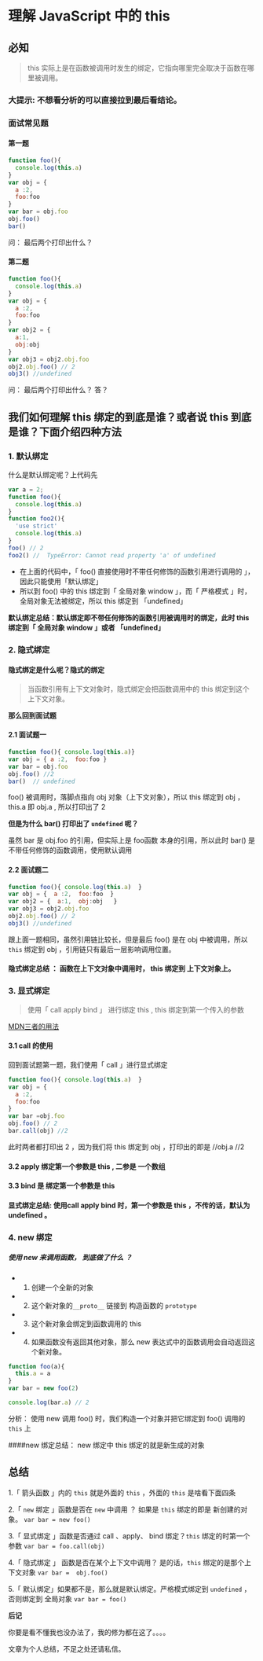 # 理解 JavaScript 中的 this
## 必知 
> this 实际上是在函数被调用时发生的绑定，它指向哪里完全取决于函数在哪里被调用。
###  大提示: 不想看分析的可以直接拉到最后看结论。
### 面试常见题
#### 第一题
```Javascript
function foo(){
  console.log(this.a)
}
var obj = {
  a :2,
  foo:foo
}
var bar = obj.foo
obj.foo() 
bar()  
```
问： 最后两个打印出什么？
#### 第二题
```Javascript
function foo(){
  console.log(this.a)
}
var obj = {
  a :2,
  foo:foo
}
var obj2 = {
  a:1,
  obj:obj
}
var obj3 = obj2.obj.foo
obj2.obj.foo() // 2
obj3() //undefined
```

问： 最后两个打印出什么？
答？
## 我们如何理解 this 绑定的到底是谁？或者说 this 到底是谁？下面介绍四种方法
### 1. 默认绑定
 什么是默认绑定呢？上代码先
```Javascript
var a = 2;
function foo(){
  console.log(this.a)
}
function foo2(){
  'use strict'
  console.log(this.a)
}
foo() // 2
foo2() //  TypeError: Cannot read property 'a' of undefined
```
- 在上面的代码中，「 foo() 直接使用时不带任何修饰的函数引用进行调用的 」，
因此只能使用「默认绑定」
- 所以到 foo() 中的 this 绑定到「 全局对象 window 」，而「 严格模式 」时，全局对象无法被绑定，所以 this 绑定到  「undefined」

**默认绑定总结：默认绑定即不带任何修饰的函数引用被调用时的绑定，此时 this 绑定到「 全局对象 window 」或者 「undefined」**
### 2. 隐式绑定
#### 隐式绑定是什么呢？隐式的绑定
> 当函数引用有上下文对象时，隐式绑定会把函数调用中的 this 绑定到这个上下文对象。

**那么回到面试题**
#### 2.1 面试题一
```Javascript
function foo(){ console.log(this.a)}
var obj = { a :2,  foo:foo }
var bar = obj.foo
obj.foo() //2
bar()  // undefined

```
foo() 被调用时，落脚点指向 obj 对象（上下文对象），所以 this 绑定到 obj  ，this.a 即 obj.a , 所以打印出了 2

**但是为什么 bar() 打印出了 `undefined` 呢？**

虽然 bar 是 obj.foo 的引用，但实际上是 foo函数 本身的引用，所以此时 bar() 是不带任何修饰的函数调用，使用默认调用

#### 2.2 面试题二
```Javascript
function foo(){ console.log(this.a)  }
var obj = {  a :2,  foo:foo  }
var obj2 = {  a:1,  obj:obj   }
var obj3 = obj2.obj.foo
obj2.obj.foo() // 2
obj3() //undefined
```
跟上面一题相同，虽然引用链比较长，但是最后 foo() 是在 obj 中被调用，所以 `this` 绑定到 obj ，引用链只有最后一层影响调用位置。

#### 隐式绑定总结  ： 函数在上下文对象中调用时， this 绑定到 上下文对象上。
### 3. 显式绑定
> 使用「 call apply bind 」 进行绑定 this , this 绑定到第一个传入的参数

[MDN三者的用法](https://developer.mozilla.org/zh-CN/docs/Web/JavaScript/Reference/Global_Objects/Function/call#)
#### 3.1  call 的使用
回到面试题第一题，我们使用「 call 」进行显式绑定
```Javascript
function foo(){ console.log(this.a)  }
var obj = {
  a :2,
  foo:foo
}
var bar =obj.foo
obj.foo() // 2
bar.call(obj) //2
```
此时两者都打印出 2 ，因为我们将 this 绑定到 obj ，打印出的即是  //obj.a  //2
#### 3.2 apply  绑定第一个参数是 this , 二参是 一个数组
#### 3.3 bind 是 绑定第一个参数是 this
#### 显式绑定总结: 使用call  apply bind 时，第一个参数是 this ，不传的话，默认为 undefined  。

### 4. new 绑定
##### 使用 new 来调用函数， 到底做了什么 ？
- 1. 创建一个全新的对象
- 2. 这个新对象的`__proto__` 链接到 构造函数的 `prototype` 
- 3.  这个新对象会绑定到函数调用的 this
- 4. 如果函数没有返回其他对象，那么 new 表达式中的函数调用会自动返回这个新对象。
```Javascript
function foo(a){
  this.a = a 
}
var bar = new foo(2)

console.log(bar.a) // 2
```
分析： 使用 new 调用 foo() 时，我们构造一个对象并把它绑定到 foo() 调用的 `this` 上

####new 绑定总结：  new 绑定中 this 绑定的就是新生成的对象

## 总结
1.「 箭头函数 」内的 `this` 就是外面的 `this`  ，外面的 `this` 是啥看下面四条

2.「 `new` 绑定 」函数是否在 `new` 中调用 ？ 如果是 `this` 绑定的即是 新创建的对象。
`var bar = new foo()`

3.「 显式绑定 」函数是否通过 call 、apply、 bind 绑定？`this` 绑定的时第一个参数
`var bar = foo.call(obj)`

4.「 隐式绑定 」 函数是否在某个上下文中调用？ 是的话，`this` 绑定的是那个上下文对象
`var bar =  obj.foo()`

5.「 默认绑定」如果都不是，那么就是默认绑定。严格模式绑定到 `undefined` ，否则绑定到 全局对象 
`var bar = foo()`

**后记**

你要是看不懂我也没办法了，我的修为都在这了。。。。

文章为个人总结，不足之处还请私信。




